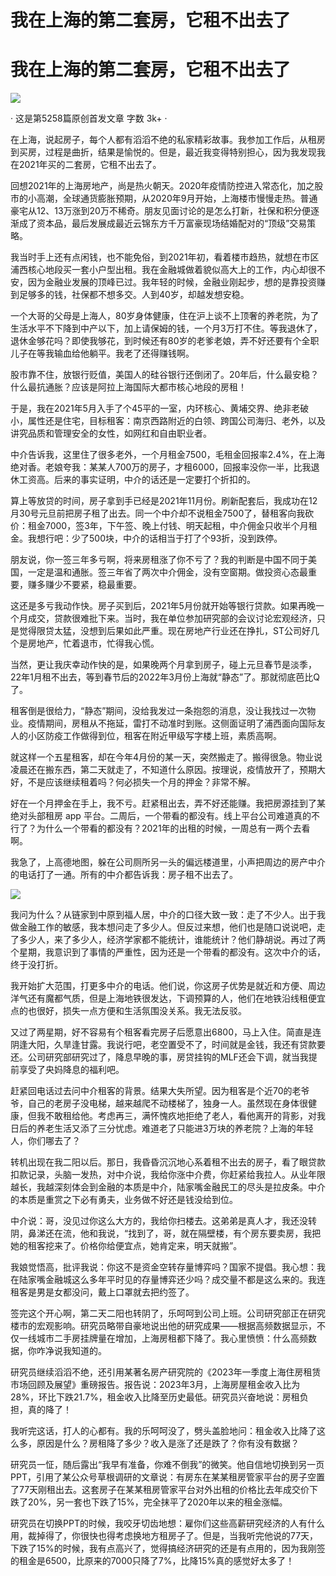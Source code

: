 # 我在上海的第二套房，它租不出去了

# 我在上海的第二套房，它租不出去了

![](https://inews.gtimg.com/om_bt/OHlspEOQH_77jr5nneG67T0VWCDh-Q0qIToQ0phbs9c74AA/1000)

· 这是第5258篇原创首发文章 字数 3k+ ·

在上海，说起房子，每个人都有滔滔不绝的私家精彩故事。我参加工作后，从租房到买房，过程是曲折，结果是愉悦的。但是，最近我变得特别担心，因为我发现我在2021年买的二套房，它租不出去了。

回想2021年的上海房地产，尚是热火朝天。2020年疫情防控进入常态化，加之股市的小高潮，全球通货膨胀预期，从2020年9月开始，上海楼市慢慢走热。普通豪宅从12、13万涨到20万不稀奇。朋友见面讨论的是怎么打新，社保和积分便逐渐成了资本品，最后发展成最近云锦东方千万富豪现场结婚配对的“顶级”交易策略。

我当时手上还有点闲钱，也不能免俗，到2021年初，看着楼市趋热，就想在市区浦西核心地段买一套小户型出租。我在金融城做着貌似高大上的工作，内心却很不安，因为金融业发展的顶峰已过。我年轻的时候，金融业刚起步，想的是靠投资赚到足够多的钱，社保都不想多交。人到40岁，却越发想安稳。

一个大哥的父母是上海人，80岁身体健康，住在沪上谈不上顶奢的养老院，为了生活水平不下降到中产以下，加上请保姆的钱，一个月3万打不住。等我退休了，退休金够花吗？即使我够花，到时候还有80岁的老爹老娘，弄不好还要有个全职儿子在等我输血给他躺平。我老了还得赚钱啊。

股市靠不住，放银行贬值，美国人的硅谷银行还倒闭了。20年后，什么最安稳？什么最抗通胀？应该是阿拉上海国际大都市核心地段的房租！

于是，我在2021年5月入手了个45平的一室，内环核心、黄埔交界、绝非老破小，属性还是住宅，目标租客：南京西路附近的白领、跨国公司海归、老外，以及讲究品质和管理安全的女性，如网红和自由职业者。

中介告诉我，这里住了很多老外，一个月租金7500，毛租金回报率2.4%，在上海绝对香。老娘夸我：某某人700万的房子，才租6000，回报率没你一半，比我退休工资高。后来的事实证明，中介的话还是一定要打个折扣的。

算上等放贷的时间，房子拿到手已经是2021年11月份。刷新配套后，我成功在12月30号元旦前把房子租了出去。同一个中介却不说租金7500了，替租客向我砍价：租金7000，签3年，下午签、晚上付钱、明天起租，中介佣金只收半个月租金。我想行吧：少了500块，中介的话相当于打了个93折，没到跌停。

朋友说，你一签三年多亏啊，将来房租涨了你不亏了？我的判断是中国不同于美国，一定是温和通胀。签三年省了两次中介佣金，没有空窗期。做投资心态最重要，赚多赚少不要紧，稳最重要。

这还是多亏我动作快。房子买到后，2021年5月份就开始等银行贷款。如果再晚一个月成交，贷款很难批下来。当时，我在单位参加研究部的会议讨论宏观经济，只是觉得限贷太猛，没想到后果如此严重。现在房地产行业还在挣扎，ST公司好几个是房地产，忙着退市，忙得我心慌。

当然，更让我庆幸动作快的是，如果晚两个月拿到房子，碰上元旦春节是淡季，22年1月租不出去，等到春节后的2022年3月份上海就“静态”了。那就彻底芭比Q了。

租客倒是很给力，“静态”期间，没给我发过一条抱怨的消息，没让我找过一次物业。疫情期间，房租从不拖延，雷打不动准时到账。这侧面证明了浦西面向国际友人的小区防疫工作做得到位，租客在附近甲级写字楼上班，素质高啊。

就这样一个五星租客，却在今年4月份的某一天，突然搬走了。搬得很急。物业说凌晨还在搬东西，第二天就走了，不知道什么原因。按理说，疫情放开了，预期大好，不是应该继续租着吗？何必损失一个月的押金？非常不解。

好在一个月押金在手上，我不亏。赶紧租出去，弄不好还能赚。我把房源挂到了某绝对头部租房 app
平台。二周后，一个带看的都没有。线上平台公司难道真的不行了？为什么一个带看的都没有？2021年的出租的时候，一周总有一两个去看啊。

我急了，上高德地图，躲在公司厕所另一头的偏远楼道里，小声把周边的房产中介的电话打了一通。所有的中介都告诉我：房子租不出去了。

![](https://inews.gtimg.com/om_bt/O0k-ox8KL_CA2n1Q-etA8h1QntYO69uC1eC49O6tj98HwAA/1000)

我问为什么？从链家到中原到福人居，中介的口径大致一致：走了不少人。出于我做金融工作的敏感，我本想问走了多少人。但反过来想，他们也是随口说说吧，走了多少人，来了多少人，经济学家都不能统计，谁能统计？他们静胡说。再过了两个星期，我意识到了事情的严重性，因为还是一个带看的都没有。这次中介的话，终于没打折。

我开始扩大范围，打更多中介的电话。他们说，你这房子优势是就近和方便、周边洋气还有魔都气质，但是上海地铁很发达，下调预算的人，他们在地铁沿线租便宜点的也很好，损失一点方便和生活氛围没关系。我无法反驳。

又过了两星期，好不容易有个租客看完房子后愿意出6800，马上入住。简直是连阴逢大阳，久旱逢甘露。我说行吧，老空置受不了，时间就是金钱，我还有贷款要还。公司研究部研究过了，降息早晚的事，房贷挂钩的MLF还会下调，就当我提前享受了央妈降息的福利吧。

赶紧回电话过去问中介租客的背景。结果大失所望。因为租客是个近70的老爷爷，自己的老房子没电梯，越来越爬不动楼梯了，独身一人。虽然现在身体很健康，但我不敢租给他。考虑再三，满怀愧疚地拒绝了老人，看他离开的背影，对我日后的养老生活又添了三分忧虑。难道老了只能进3万块的养老院？上海的年轻人，你们哪去了？

转机出现在我二阳以后。那日，我昏昏沉沉地心系着租不出去的房子，看了眼贷款扣款记录，头脑一发热，对中介说，我给你涨中介费，你赶紧给我拉人。从业年限越长，我越深刻体会到金融的本质是中介，陆家嘴金融民工的尽头是拉皮条。中介的本质是重赏之下必有勇夫，业务做不好还是钱没给到位。

中介说：哥，没见过你这么大方的，我给你扫楼去。这弟弟是真人才，我还没转阴，鼻涕还在流，他和我说，“找到了，哥，就在隔壁楼，有个房东要卖房，我把她的租客挖来了。价格你给便宜点，她肯定来，明天就搬”。

我娘觉悟高，批评我说：你这不是资金空转存量博弈吗？国家不提倡。我心想：我在陆家嘴金融城这么多年平时见的存量博弈还少吗？成交量不都是这么来的。我连租客是男是女都没问，戴上口罩就去把约签了。

签完这个开心啊，第二天二阳也转阴了，乐呵呵到公司上班。公司研究部正在研究楼市的宏观影响。研究员略带自豪地说出他的研究成果——根据高频数据显示，不仅一线城市二手房挂牌量在增加，上海房租都下降了。我心里愤愤：什么高频数据，你咋净说我知道的。

研究员继续滔滔不绝，还引用某著名房产研究院的《2023年一季度上海住房租赁市场回顾及展望》重磅报告。报告说：2023年3月，上海房屋租金收入比为28%，环比下跌21.7%，租金收入比降至历史最低。研究员兴奋地说：房租负担，真的降了！

我听完这话，打人的心都有。我的乐呵呵没了，劈头盖脸地问：租金收入比降了这么多，原因是什么？房租降了多少？收入是涨了还是跌了？你有没有数据？

研究员一怔，随后露出“我早有准备，你难不倒我”的微笑。他自信地切换到另一页PPT，引用了某公众号草根调研的文章说：有房东在某某租房管家平台的房子空置了77天刚租出去。这套房子在某某租房管家平台对外出租的价格比去年成交价下跌了20%，另一套也下跌了15%，完全抹平了2020年以来的租金涨幅。

研究员在切换PPT的时候，我咬牙切齿地想：雇你们这些高薪研究经济的人有什么用，裁掉得了，你很快也得考虑换地方租房子了。但是，当我听完他说的77天，下跌了15%的时候，我有点高兴了，觉得搞经济研究的还是有点用的，因为我刚签的租金是6500，比原来的7000只降了7%，比降15%真的感觉好太多了！

